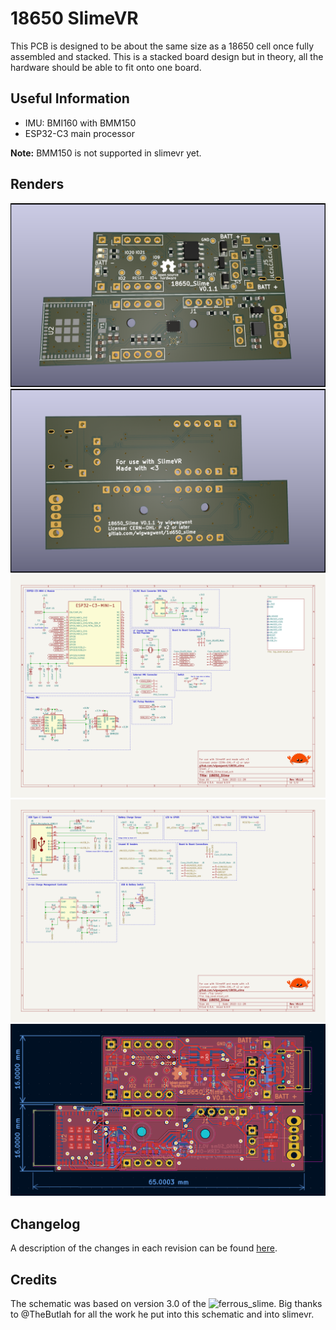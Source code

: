 # 18650 SlimeVR
This PCB is designed to be about the same size as a 18650 cell once fully assembled
and stacked. This is a stacked board design but in theory, all the hardware should
be able to fit onto one board.

## Useful Information
- IMU: BMI160 with BMM150
- ESP32-C3 main processor

**Note:** BMM150 is not supported in slimevr yet.

## Renders
![Front](renders/front.png)
![Back](renders/back.png)
![Schematic Bottom Board](schematic/18650_Slime.svg)
![Schematic Top Board](schematic/18650_Slime_Top_Level.svg)
![PCB](renders/pcb.png)

## Changelog
A description of the changes in each revision can be found [here](CHANGELOG.md).

## Credits
The schematic was based on version 3.0 of the ![ferrous_slime](https://github.com/TheButlah/slimevr_pcb/tree/main/hardware/ferrous_slime).
Big thanks to @TheButlah for all the work he put into this schematic and into slimevr.
